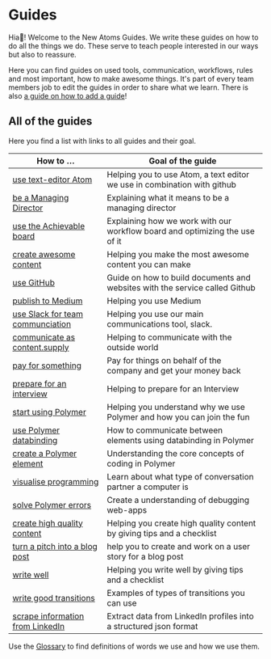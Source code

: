 # Guides

Hia👋! Welcome to the New Atoms Guides. We write these guides on how to do all the things we do. These serve to teach people interested in our ways but also to reassure.

Here you can find guides on used tools, communication, workflows, rules and most important, how to make awesome things. It's part of every team members job to edit the guides in order to share what we learn. There is also [a guide on how to add a guide](contributing.md)!

## All of the guides

Here you find a list with links to all guides and their goal.

|How to … |Goal of the guide              |
|--------|-----------------------------|
|[use text-editor Atom](atom-guide)| Helping you to use Atom, a text editor we use in combination with github |
|[be a Managing Director](be-a-managing-director) | Explaining what it means to be a managing director |
|[use the Achievable board](board-guide) | Explaining how we work with our workflow board and optimizing the use of it  |
|[create awesome content](board-guide)| Helping you make the most awesome content you can make|
|[use GitHub](github-guide) | Guide on how to build documents and websites with the service called Github |
|[publish to Medium](medium-guide)| Helping you use Medium |
|[use Slack for team communciation](slack-guide) | Helping you use our main communications tool, slack.
|[communicate as content.supply](communication-guide) | Helping to communicate with the outside world
|[pay for something](how-to-pay-for-something) | Pay for things on behalf of the company and get your money back |
|[prepare for an interview](interview-guide) | Helping to prepare for an Interview |
|[start using Polymer](start-using-polymer)| Helping you understand why we use Polymer and how you can join the fun |
|[use Polymer databinding](databinding) | How to communicate between elements using databinding in Polymer |
|[create a Polymer element](creating-elements) | Understanding the core concepts of coding in Polymer |
|[visualise programming](visualise-programming-guide) | Learn about what type of conversation partner a computer is |
|[solve Polymer errors](fixing-errors) | Create a understanding of debugging web-apps |
|[create high quality content](the-content-guide)| Helping you create high quality content by giving tips and a checklist |
|[turn a pitch into a blog post](turn-a-pitch-into-a-publishable-blog-post)| help you to create and work on a user story for a blog post |
|[write well](writing-guide)| Helping you write well by giving tips and a checklist |
|[write good transitions](writing-guide)| Examples of types of transitions you can use |
|[scrape information from LinkedIn](web-scraping) | Extract data from LinkedIn profiles into a structured json format |

Use the [Glossary](glossary) to find definitions of words we use and how we use them.
